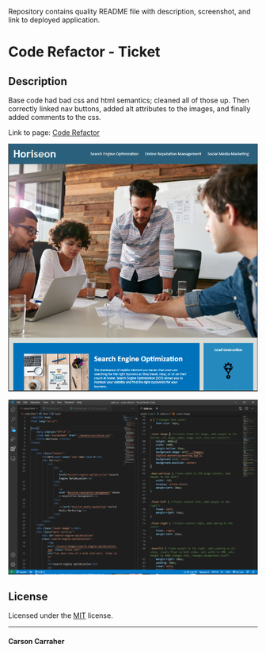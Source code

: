 Repository contains quality README file with description, screenshot, and link to deployed application.

# Code Refactor - Ticket

## Description 

Base code had bad css and html semantics; cleaned all of those up.  Then correctly linked nav buttons, added alt attributes to the images, and finally added comments to the css.

Link to page: [Code Refactor](https://carson133.github.io/code-refactor/)

<p align="center">
  <img alt="Horiseon Page" src="https://raw.githubusercontent.com/Carson133/code-refactor/main/assets/images/horiseon.PNG">
</p>

<p align="center">
  <img alt="Code for code-refactor" src="https://raw.githubusercontent.com/Carson133/code-refactor/main/assets/images/vs_code.PNG">
</p>

## License

Licensed under the [MIT](LICENSE.txt) license.

---

#### Carson Carraher
